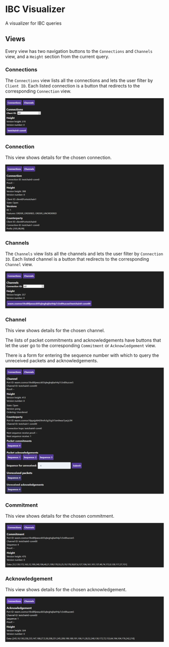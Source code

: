 # IBC Visualizer

A visualizer for IBC queries

## Views

Every view has two navigation buttons to the `Connections` and `Channels` view, and a `Height` section from the current query.

### Connections

The `Connections` view lists all the connections and lets the user filter by `Client ID`. Each listed connection is a button that redirects to the corresponding `Connection` view.

![connections](screenshots/connections.png)

### Connection

This view shows details for the chosen connection.

![connection](screenshots/connection.png)

### Channels

The `Channels` view lists all the channels and lets the user filter by `Connection ID`. Each listed channel is a button that redirects to the corresponding `Channel` view.

![channels](screenshots/channels.png)

### Channel

This view shows details for the chosen channel.

The lists of packet commitments and acknowledgements have buttons that let the user go to the corresponding `Commitment` or `Acknowledgement` view.

There is a form for entering the sequence number with which to query the unreceived packets and acknowledgements.

![channel](screenshots/channel.png)

### Commitment

This view shows details for the chosen commitment.

![commitment](screenshots/commitment.png)

### Acknowledgement

This view shows details for the chosen acknowledgement.

![acknowledgement](screenshots/acknowledgement.png)
